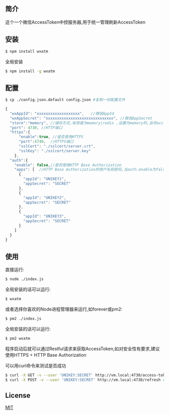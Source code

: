 ## 简介
这个一个微信AccessToken中控服务器,用于统一管理刷新AccessToken

## 安装

```bash
$ npm install wxatm
```

全局安装
```bash
$ npm install -g wxatm
```

## 配置

```bash
$ cp ./config.json.default config.json #复制一份配置文件
```

```js
{
  "wxAppId": "xxxxxxxxxxxxxxxxxxx",   //微信AppId
  "wxAppSecret": "xxxxxxxxxxxxxxxxxxxxxxxxxxxxxx", //微信AppSecret
  "store":"memory", //储存方式,有效值为memory|redis ,设置为memory时,会将accessToken存储在变量中
  "port": 4730, //HTTP端口
  "https":{
      "enable":true, //是否使用HTTPS
      "port":4740,  //HTTPS端口
      "sslCert": "./sslcert/server.crt",
      "sslKey": "./sslcert/server.key"
    },
  "auth":{
    "enable": false,//是否使用HTTP Base Authorization
    "apps": [  //HTTP Base Authorization的用户名和密码,当auth.enable为false此参数忽略
      {
        "appId": "UNIKEY1",
        "appSecret": "SECRET"
      },
      {
        "appId": "UNIKEY2",
        "appSecret": "SECRET"
      },
      {
        "appId": "UNIKEY3",
        "appSecret": "SECRET"
      }
    ]
  }
}
```

## 使用
直接运行:
```bash
$ node ./index.js
```

全局安装的话可以运行:
```bash
$ wxatm
```

或者选择你喜欢的Node进程管理器来运行,如forever或pm2:
```bash
$ pm2 ./index.js
```

全局安装的话可以运行:
```bash
$ pm2 wxatm
```

程序启动后就可以通过Restful请求来获取AccessToken,如对安全性有要求,建议使用HTTPS + HTTP Base Authorization

可以用curl命令来测试是否成功
```bash
$ curl -X GET -v --user 'UNIKEY:SECRET' http://vm.local:4730/access-token.json #获取accessToken
$ curl -X POST -v --user 'UNIKEY:SECRET' http://vm.local:4730/refresh #手动刷新accessToken
```

## License

  [MIT](LICENSE)

